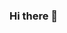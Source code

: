 ### Hi there 👋
<!--
**cjh-19/cjh-19** is a ✨ _special_ ✨ repository because its `README.md` (this file) appears on your GitHub profile.

Here are some ideas to get you started:

- 🔭 I’m currently working on ...
- 🌱 I’m currently learning ...
- 👯 I’m looking to collaborate on ...
- 🤔 I’m looking for help with ...
- 💬 Ask me about ...
- 📫 How to reach me: ...
- 😄 Pronouns: ...
- ⚡ Fun fact: ...

![cjh-19's GitHub stats](https://github-readme-stats.vercel.app/api?username=cjh-19&show_icons=true&theme=tokyonight)

[![Solved.ac Profile](http://mazassumnida.wtf/api/generate_badge?boj=gns8812)](https://solved.ac/gns8812)
